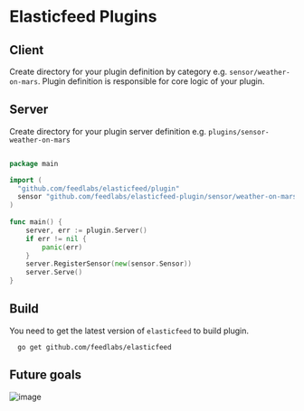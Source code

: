 Elasticfeed Plugins
===================

Client
------
Create directory for your plugin definition by category e.g. `sensor/weather-on-mars`. Plugin definition is responsible for core logic of your plugin.

Server
------
Create directory for your plugin server definition e.g. `plugins/sensor-weather-on-mars`
```go

package main

import (
  "github.com/feedlabs/elasticfeed/plugin"
  sensor "github.com/feedlabs/elasticfeed-plugin/sensor/weather-on-mars"
)
  
func main() {
	server, err := plugin.Server()
	if err != nil {
		panic(err)
	}
	server.RegisterSensor(new(sensor.Sensor))
	server.Serve()
}

```

Build
-----
You need to get the latest version of `elasticfeed` to build plugin.
```
  go get github.com/feedlabs/elasticfeed
```

Future goals
------------
![image](https://cloud.githubusercontent.com/assets/1843523/7337493/07542bca-ec2c-11e4-8750-383940f06034.png)

